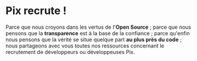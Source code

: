 # Pix recrute !

Parce que nous croyons dans les vertus de l'**Open Source** ; parce que nous pensons que la **transparence** est à la base de la confiance ; parce qu'enfin nous pensons que la vérité se situe quelque part **au plus près du code** ; nous partageons avec vous toutes nos ressources concernant le recrutement de développeurs ou développeuses Pix.
